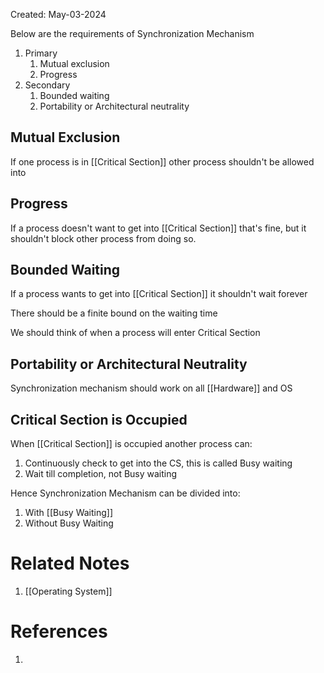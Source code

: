 Created: May-03-2024

Below are the requirements of Synchronization Mechanism

1. Primary
	1. Mutual exclusion
	2. Progress
2. Secondary
	1. Bounded waiting
	2. Portability or Architectural neutrality
## Mutual Exclusion

If one process is in [[Critical Section]] other process shouldn't be allowed into
## Progress

If a process doesn't want to get into [[Critical Section]] that's fine, but it shouldn't block other process from doing so.
## Bounded Waiting

If a process wants to get into [[Critical Section]] it shouldn't wait forever

There should be a finite bound on the waiting time

We should think of when a process will enter Critical Section
## Portability or Architectural Neutrality

Synchronization mechanism should work on all [[Hardware]] and OS
## Critical Section is Occupied

When [[Critical Section]] is occupied another process can:

1. Continuously check to get into the CS, this is called Busy waiting
2. Wait till completion, not Busy waiting

Hence Synchronization Mechanism can be divided into:

1. With [[Busy Waiting]]
2. Without Busy Waiting

# Related Notes

1. [[Operating System]]
# References

1. 